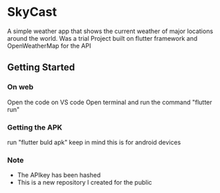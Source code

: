 # SkyCast

A simple weather app that shows the current weather of major locations around the world.
Was a trial Project built on flutter framework and OpenWeatherMap for the API

## Getting Started
### On web
Open the code on VS code 
Open terminal and run the command "flutter run"

### Getting the APK
run "flutter buld apk" keep in mind this is for android devices

### Note
- The APIkey has been hashed
- This is a new repository I created for the public
